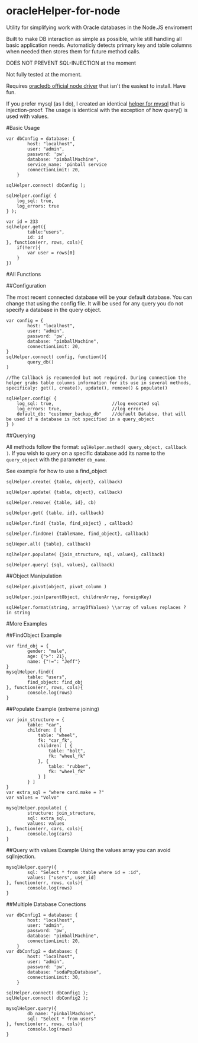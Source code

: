# oracleHelper-for-node
Utility for simplifying work with Oracle databases in the Node.JS enviroment

Built to make DB interaction as simple as possible, while still handling all basic application needs.
Automaticly detects primary key and table columns when needed then stores them for future method calls.

DOES NOT PREVENT SQL-INJECTION at the moment

Not fully tested at the moment.

Requires [oracledb official node driver](https://github.com/oracle/node-oracledb) that isn't the easiest to install. Have fun.

If you prefer mysql (as I do), I created an identical [helper for mysql](https://github.com/chevalierc/mysqlHelper-for-node) that is injection-proof. The usage is identical with the exception of how query() is used with values.

#Basic Usage
```
var dbConfig = database: {
        host: "localhost",
        user: "admin",
        password: 'pw',
        database: "pinballMachine",
        service_name: 'pinball service
        connectionLimit: 20,
    }
    
sqlHelper.connect( dbConfig );

sqlHelper.config( {
    log_sql: true,
    log_errors: true
} );

var id = 233
sqlhelper.get({
        table:"users",
        id: id
}, function(err, rows, cols){
    if(!err){
        var user = rows[0]
    }
})
```
#All Functions

##Configuration

The most recent connected database will be your default database. You can change that using the config file. It will be used for any query you do not specify a database in the query object. 

```
var config = {
        host: "localhost",
        user: "admin",
        password: 'pw',
        database: "pinballMachine",
        connectionLimit: 20,
}
sqlHelper.connect( config, function(){
        query_db()
)

//The Callback is recomended but not required. During connection the helper grabs table columns information for its use in several methods, specificaly: get(), create(), update(), remove() & populate()
```
```
sqlHelper.config( {
    log_sql: true,                      //log executed sql
    log_errors: true,                   //log errors
    default_db: "customer_backup_db"    //default Databse, that will be used if a database is not specified in a query_object
} )
```

##Querying

All methods follow the format: `sqlHelper.method( query_object, callback )`. If you wish to query on a specific database add its name to the `query_object` with the parameter `db_name`.

See example for how to use a find_object

`sqlHelper.create( {table, object}, callback)`

`sqlHelper.update( {table, object}, callback)`

`sqlHelper.remove( {table, id}, cb)`

`sqlHelper.get( {table, id}, callback)`

`sqlHelper.find( {table, find_object} , callback)`

`sqlHelper.findOne( {tableName, find_object}, callback)`

`sqlHeper.all( {table}, callback)`

`sqlhelper.populate( {join_structure, sql, values}, callback)`

`sqlHelper.query( {sql, values}, callback)`

##Object Manipulation

`sqlHelper.pivot(object, pivot_column )`

`sqlHelper.join(parentObject, childrenArray, foreignKey)`

`sqlHelper.format(string, arrayOfValues) \\array of values replaces ? in string`

#More Examples

##FindObject Example
```
var find_obj = {
        gender: "male",
        age: {">": 21},
        name: {"!=": "Jeff"}
}
mysqlHelper.find({
        table: "users",
        find_object: find_obj
}, function(err, rows, cols){
        console.log(rows)
}
```

##Populate Example (extreme joining)

```
var join_structure = {
        table: "car",
        children: [ {
            table: "wheel",
            fk: "car_fk",
            children: [ {
                table: "bolt",
                fk: "wheel_fk"
            }, {
                table: "rubber",
                fk: "wheel_fk"
            } ]
        } ]
}
var extra_sql = "where card.make = ?"
var values = "Volvo"

mysqlHelper.populate( {
        structure: join_structure,
        sql: extra_sql,
        values: values
}, function(err, cars, cols){
        console.log(cars)
}
```

##Query with values Example
Using the values array you can avoid sqlInjection.
```
mysqlHelper.query({
        sql: "Select * from :table where id = :id",
        values: ["users", user_id]
}, function(err, rows, cols){
        console.log(rows)
}
```

##Multiple Database Conections
```
var dbConfig1 = database: {
        host: "localhost",
        user: "admin",
        password: 'pw',
        database: "pinballMachine",
        connectionLimit: 20,
    }
var dbConfig2 = database: {
        host: "localhost",
        user: "admin",
        password: 'pw',
        database: "sodaPopDatabase",
        connectionLimit: 30,
    }
    
sqlHelper.connect( dbConfig1 );
sqlHelper.connect( dbConfig2 );

mysqlHelper.query({
        db_name: "pinballMachine",
        sql: "Select * from users"
}, function(err, rows, cols){
        console.log(rows)
}
```


